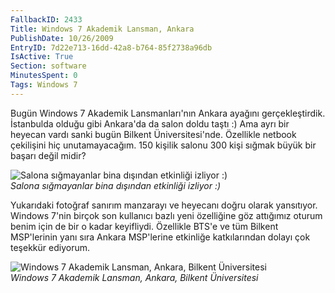```yaml
---
FallbackID: 2433
Title: Windows 7 Akademik Lansman, Ankara
PublishDate: 10/26/2009
EntryID: 7d22e713-16dd-42a8-b764-85f2738a96db
IsActive: True
Section: software
MinutesSpent: 0
Tags: Windows 7
---
```

Bugün Windows 7 Akademik Lansmanları'nın Ankara ayağını gerçekleştirdik.
İstanbulda olduğu gibi Ankara'da da salon doldu taştı :) Ama ayrı bir
heyecan vardı sanki bugün Bilkent Üniversitesi'nde. Özellikle netbook
çekilişini hiç unutamayacağım. 150 kişilik salonu 300 kişi sığmak büyük
bir başarı değil midir?

![Salona sığmayanlar bina dışından etkinliği izliyor
:)](http://cdn.daron.yondem.com/assets/2433/26102009_1.jpg)\
*Salona sığmayanlar bina dışından etkinliği izliyor :)*

Yukarıdaki fotoğraf sanırım manzarayı ve heyecanı doğru olarak
yansıtıyor. Windows 7'nin birçok son kullanıcı bazlı yeni özelliğine göz
attığımız oturum benim için de bir o kadar keyifliydi. Özellikle BTS'e
ve tüm Bilkent MSP'lerinin yanı sıra Ankara MSP'lerine etkinliğe
katkılarından dolayı çok teşekkür ediyorum.

![Windows 7 Akademik Lansman, Ankara, Bilkent
Üniversitesi](http://cdn.daron.yondem.com/assets/2433/26102009_2.jpg)\
*Windows 7 Akademik Lansman, Ankara, Bilkent Üniversitesi*


